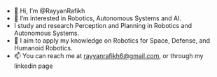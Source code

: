 - 👋 Hi, I’m @RayyanRafikh
- 👀 I’m interested in Robotics, Autonomous Systems and  AI.
- I study and research Perception and Planning in Robotics and Autonomous Systems. 
- 🌱 I aim to apply my knowledge on Robotics for Space, Defense, and Humanoid Robotics. 
- 📫 You can reach me at rayyanrafikh6@gmail.com, or through my linkedin page 

<!---
RayyanRafikh/RayyanRafikh is a ✨ special ✨ repository because its `README.md` (this file) appears on your GitHub profile.
You can click the Preview link to take a look at your changes.
--->
